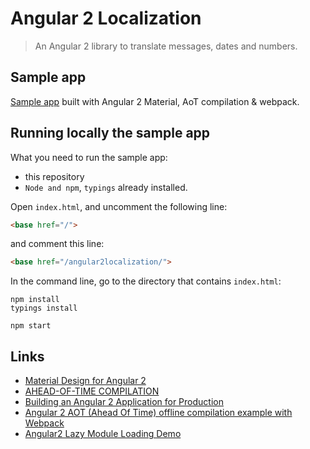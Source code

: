 # Angular 2 Localization
> An Angular 2 library to translate messages, dates and numbers.

## Sample app
[Sample app](http://robisim74.github.io/angular2localization) built with Angular 2 Material, AoT compilation & webpack.

## Running locally the sample app
What you need to run the sample app:
- this repository
- `Node and npm`, `typings` already installed.

Open `index.html`, and uncomment the following line:
```Html
<base href="/">
```
and comment this line:
```Html
<base href="/angular2localization/">
```

In the command line, go to the directory that contains `index.html`:
```Shell
npm install
typings install

npm start
```

## Links
- [Material Design for Angular 2](https://github.com/angular/material2)
- [AHEAD-OF-TIME COMPILATION](https://angular.io/docs/ts/latest/cookbook/aot-compiler.html)
- [Building an Angular 2 Application for Production](http://blog.mgechev.com/2016/06/26/tree-shaking-angular2-production-build-rollup-javascript/)
- [Angular 2 AOT (Ahead Of Time) offline compilation example with Webpack](https://github.com/blacksonic/angular2-aot-webpack)
- [Angular2 Lazy Module Loading Demo](https://github.com/Quramy/ng2-lazy-load-demo)
